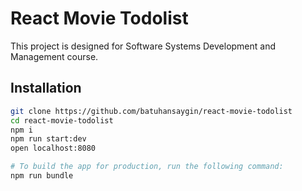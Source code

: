 # React Movie Todolist
This project is designed for Software Systems Development and Management course.

## Installation

```sh
git clone https://github.com/batuhansaygin/react-movie-todolist
cd react-movie-todolist
npm i
npm run start:dev
open localhost:8080

# To build the app for production, run the following command:
npm run bundle
```
